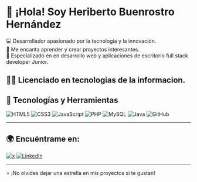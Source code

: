 # 👋 ¡Hola! Soy Heriberto Buenrostro Hernández

💻 Desarrollador apasionado por la tecnología y la innovación.  
🚀 Me encanta aprender y crear proyectos interesantes.  
🎯 Especializado en en desarrollo web y aplicaciones de escritorio full stack developer Junior.

🧑‍🎓 Licenciado en tecnologias de la informacion.
---

## 🔧 Tecnologías y Herramientas

![HTML5](https://img.shields.io/badge/HTML5-E34F26?style=for-the-badge&logo=html5&logoColor=white)
![CSS3](https://img.shields.io/badge/CSS3-1572B6?style=for-the-badge&logo=css3&logoColor=white)
![JavaScript](https://img.shields.io/badge/JavaScript-F7DF1E?style=for-the-badge&logo=javascript&logoColor=black)
![PHP](https://img.shields.io/badge/PHP-777BB4?style=for-the-badge&logo=php&logoColor=white)
![MySQL](https://img.shields.io/badge/MySQL-4479A1?style=for-the-badge&logo=mysql&logoColor=white)
![Java](https://img.shields.io/badge/Java-ED8B00?style=for-the-badge&logo=java&logoColor=white)
![GitHub](https://img.shields.io/badge/GitHub-181717?style=for-the-badge&logo=github&logoColor=white)

---


## 🌍 Encuéntrame en:

[![x](https://img.shields.io/badge/Twitter-1DA1F2?style=for-the-badge&logo=twitter&logoColor=white)]([https://twitter.com/TuUsuario](https://x.com/heri_004))
[![LinkedIn](https://img.shields.io/badge/LinkedIn-0077B5?style=for-the-badge&logo=linkedin&logoColor=white)](https://www.linkedin.com/in/heriberto-buenrostro-83532b2b5/)

---

⭐ ¡No olvides dejar una estrella en mis proyectos si te gustan!  

